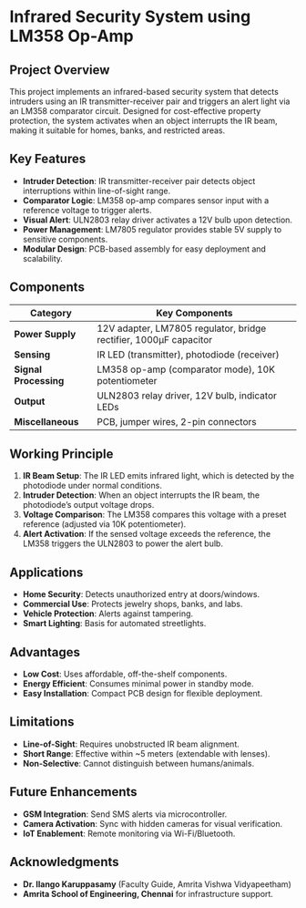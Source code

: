 # Infrared Security System using LM358 Op-Amp  

## Project Overview  
This project implements an infrared-based security system that detects intruders using an IR transmitter-receiver pair and triggers an alert light via an LM358 comparator circuit. Designed for cost-effective property protection, the system activates when an object interrupts the IR beam, making it suitable for homes, banks, and restricted areas.  

## Key Features  
- **Intruder Detection**: IR transmitter-receiver pair detects object interruptions within line-of-sight range.  
- **Comparator Logic**: LM358 op-amp compares sensor input with a reference voltage to trigger alerts.  
- **Visual Alert**: ULN2803 relay driver activates a 12V bulb upon detection.  
- **Power Management**: LM7805 regulator provides stable 5V supply to sensitive components.  
- **Modular Design**: PCB-based assembly for easy deployment and scalability.  

## Components  
| Category | Key Components |  
|----------|----------------|  
| **Power Supply** | 12V adapter, LM7805 regulator, bridge rectifier, 1000µF capacitor |  
| **Sensing** | IR LED (transmitter), photodiode (receiver) |  
| **Signal Processing** | LM358 op-amp (comparator mode), 10K potentiometer |  
| **Output** | ULN2803 relay driver, 12V bulb, indicator LEDs |  
| **Miscellaneous** | PCB, jumper wires, 2-pin connectors |  

## Working Principle  
1. **IR Beam Setup**: The IR LED emits infrared light, which is detected by the photodiode under normal conditions.  
2. **Intruder Detection**: When an object interrupts the IR beam, the photodiode’s output voltage drops.  
3. **Voltage Comparison**: The LM358 compares this voltage with a preset reference (adjusted via 10K potentiometer).  
4. **Alert Activation**: If the sensed voltage exceeds the reference, the LM358 triggers the ULN2803 to power the alert bulb.  

## Applications  
- **Home Security**: Detects unauthorized entry at doors/windows.  
- **Commercial Use**: Protects jewelry shops, banks, and labs.  
- **Vehicle Protection**: Alerts against tampering.  
- **Smart Lighting**: Basis for automated streetlights.  

## Advantages  
- **Low Cost**: Uses affordable, off-the-shelf components.  
- **Energy Efficient**: Consumes minimal power in standby mode.  
- **Easy Installation**: Compact PCB design for flexible deployment.  

## Limitations  
- **Line-of-Sight**: Requires unobstructed IR beam alignment.  
- **Short Range**: Effective within ~5 meters (extendable with lenses).  
- **Non-Selective**: Cannot distinguish between humans/animals.  

## Future Enhancements  
- **GSM Integration**: Send SMS alerts via microcontroller.  
- **Camera Activation**: Sync with hidden cameras for visual verification.  
- **IoT Enablement**: Remote monitoring via Wi-Fi/Bluetooth.  

## Acknowledgments  
- **Dr. Ilango Karuppasamy** (Faculty Guide, Amrita Vishwa Vidyapeetham)  
- **Amrita School of Engineering, Chennai** for infrastructure support.  

